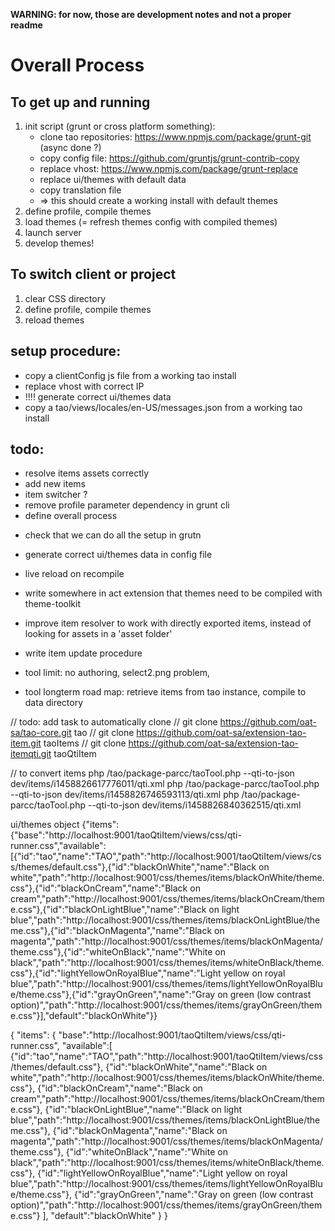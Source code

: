 **WARNING: for now, those are development notes and not a proper readme**

# Overall Process

## To get up and running

1. init script (grunt or cross platform something): 
    + clone tao repositories: https://www.npmjs.com/package/grunt-git (async done ?)
    + copy config file: https://github.com/gruntjs/grunt-contrib-copy
    + replace vhost: https://www.npmjs.com/package/grunt-replace
    - replace ui/themes with default data
    - copy translation file
    - => this should create a working install with default themes
2. define profile, compile themes
3. load themes (= refresh themes config with compiled themes)
4. launch server
5. develop themes!

## To switch client or project

1. clear CSS directory
2. define profile, compile themes
3. reload themes

setup procedure:
----------------
- copy a clientConfig js file from a working tao install
- replace vhost with correct IP
- !!!! generate correct ui/themes data 
- copy a tao/views/locales/en-US/messages.json from a working tao install

todo:
-----
+ resolve items assets correctly
+ add new items
+ item switcher ?
+ remove profile parameter dependency in grunt cli
+ define overall process

* check that we can do all the setup in grutn

- generate correct ui/themes data in config file 
- live reload on recompile
- write somewhere in act extension that themes need to be compiled with theme-toolkit
- improve item resolver to work with directly exported items, instead of looking for assets in a 'asset folder'
- write item update procedure

- tool limit: no authoring, select2.png problem,  
- tool longterm road map: retrieve items from tao instance, compile to data directory


// todo: add task to automatically clone
// git clone https://github.com/oat-sa/tao-core.git tao
// git clone https://github.com/oat-sa/extension-tao-item.git taoItems
// git clone https://github.com/oat-sa/extension-tao-itemqti.git taoQtiItem

// to convert items
php /tao/package-parcc/taoTool.php --qti-to-json dev/items/i1458826617776011/qti.xml
php /tao/package-parcc/taoTool.php --qti-to-json dev/items/i1458826746593113/qti.xml
php /tao/package-parcc/taoTool.php --qti-to-json dev/items/i1458826840362515/qti.xml


ui/themes object 
{"items":{"base":"http:\/\/localhost:9001\/taoQtiItem\/views\/css\/qti-runner.css","available":[{"id":"tao","name":"TAO","path":"http:\/\/localhost:9001\/taoQtiItem\/views\/css\/themes\/default.css"},{"id":"blackOnWhite","name":"Black on white","path":"http:\/\/localhost:9001\/css\/themes\/items\/blackOnWhite\/theme.css"},{"id":"blackOnCream","name":"Black on cream","path":"http:\/\/localhost:9001\/css\/themes\/items\/blackOnCream\/theme.css"},{"id":"blackOnLightBlue","name":"Black on light blue","path":"http:\/\/localhost:9001\/css\/themes\/items\/blackOnLightBlue\/theme.css"},{"id":"blackOnMagenta","name":"Black on magenta","path":"http:\/\/localhost:9001\/css\/themes\/items\/blackOnMagenta\/theme.css"},{"id":"whiteOnBlack","name":"White on black","path":"http:\/\/localhost:9001\/css\/themes\/items\/whiteOnBlack\/theme.css"},{"id":"lightYellowOnRoyalBlue","name":"Light yellow on royal blue","path":"http:\/\/localhost:9001\/css\/themes\/items\/lightYellowOnRoyalBlue\/theme.css"},{"id":"grayOnGreen","name":"Gray on green (low contrast option)","path":"http:\/\/localhost:9001\/css\/themes\/items\/grayOnGreen\/theme.css"}],"default":"blackOnWhite"}}

{
    "items":
        {
            "base":"http:\/\/localhost:9001\/taoQtiItem\/views\/css\/qti-runner.css",
            "available":[
                {"id":"tao","name":"TAO","path":"http:\/\/localhost:9001\/taoQtiItem\/views\/css\/themes\/default.css"},
                {"id":"blackOnWhite","name":"Black on white","path":"http:\/\/localhost:9001\/css\/themes\/items\/blackOnWhite\/theme.css"},
                {"id":"blackOnCream","name":"Black on cream","path":"http:\/\/localhost:9001\/css\/themes\/items\/blackOnCream\/theme.css"},
                {"id":"blackOnLightBlue","name":"Black on light blue","path":"http:\/\/localhost:9001\/css\/themes\/items\/blackOnLightBlue\/theme.css"},
                {"id":"blackOnMagenta","name":"Black on magenta","path":"http:\/\/localhost:9001\/css\/themes\/items\/blackOnMagenta\/theme.css"},
                {"id":"whiteOnBlack","name":"White on black","path":"http:\/\/localhost:9001\/css\/themes\/items\/whiteOnBlack\/theme.css"},
                {"id":"lightYellowOnRoyalBlue","name":"Light yellow on royal blue","path":"http:\/\/localhost:9001\/css\/themes\/items\/lightYellowOnRoyalBlue\/theme.css"},
                {"id":"grayOnGreen","name":"Gray on green (low contrast option)","path":"http:\/\/localhost:9001\/css\/themes\/items\/grayOnGreen\/theme.css"}
            ],
            "default":"blackOnWhite"
        }
    }
